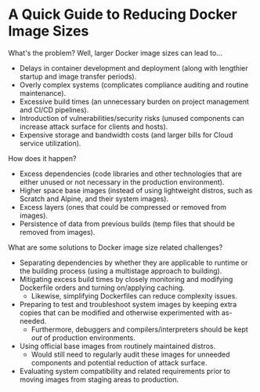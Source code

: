 # A Quick Guide to Reducing Docker Image Sizes

What's the problem? Well, larger Docker image sizes can lead to...

* Delays in container development and deployment (along with lengthier startup and image transfer periods).
* Overly complex systems (complicates compliance auditing and routine maintenance).
* Excessive build times (an unnecessary burden on project management and CI/CD pipelines).
* Introduction of vulnerabilities/security risks (unused components can increase attack surface for clients and hosts).
* Expensive storage and bandwidth costs (and larger bills for Cloud service utilization).

How does it happen?
  
* Excess dependencies (code libraries and other technologies that are either unused or not necessary in the production environment).
* Higher space base images (instead of using lightweight distros, such as Scratch and Alpine, and their system images).
* Excess layers (ones that could be compressed or removed from images).
* Persistence of data from previous builds (temp files that should be removed from images).

What are some solutions to Docker image size related challenges?

* Separating dependencies by whether they are applicable to runtime or the building process (using a multistage approach to building). 
* Mitigating excess build times by closely monitoring and modifying Dockerfile orders and turning on/applying caching.
  + Likewise, simplifying Dockerfiles can reduce complexity issues. 
* Preparing to test and troubleshoot system images by keeping extra copies that can be modified and otherwise experimented with as-needed.
  + Furthermore, debuggers and compilers/interpreters should be kept *out* of production environments.
* Using official base images from routinely maintained distros.
  + Would still need to regularly audit these images for unneeded components and potential reduction of attack surface.
* Evaluating system compatibility and related requirements prior to moving images from staging areas to production.
